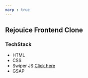 ```yaml
---
marp : true
---
```


## Rejouice Frontend Clone

### TechStack
- HTML
- CSS
- Swiper JS  [Click here](https://swiperjs.com/)
- GSAP
